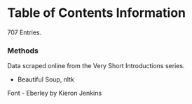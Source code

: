 # Table of Contents Information

707 Entries.

### Methods

Data scraped online from the Very Short Introductions series.

- Beautiful Soup, nltk

Font - Eberley by Kieron Jenkins
